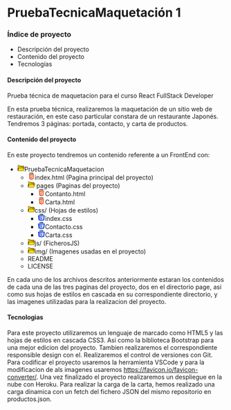 # PruebaTecnicaMaquetación 1
### Índice de proyecto
+ Descripción del proyecto
+ Contenido del proyecto
+ Tecnologías

#### Descripción del proyecto
Prueba técnica de maquetacion para el curso React FullStack Developer

En esta prueba técnica, realizaremos la maquetación de un sitio web de restauración, en este caso particular constara de un restaurante Japonés.
Tendremos 3 páginas: portada, contacto, y carta de productos.

#### Contenido del proyecto
En este proyecto tendremos un contenido referente a un FrontEnd con:
+ ![](https://github.com/gonzalouli/PruebaTecnicaMaquetacion/blob/main/img/favicon-16x16.png)PruebaTecnicaMaquetacion
  + ![](https://github.com/gonzalouli/PruebaTecnicaMaquetacion/blob/main/img/htmlicon.png)index.html (Pagina principal del proyecto)
  + ![](https://github.com/gonzalouli/PruebaTecnicaMaquetacion/blob/main/img/favicon-16x16.png) pages (Paginas del proyecto)
    + ![](https://github.com/gonzalouli/PruebaTecnicaMaquetacion/blob/main/img/htmlicon.png)Contanto.html
    + ![](https://github.com/gonzalouli/PruebaTecnicaMaquetacion/blob/main/img/htmlicon.png)Carta.html
  + ![](https://github.com/gonzalouli/PruebaTecnicaMaquetacion/blob/main/img/favicon-16x16.png)css/ (Hojas de estilos)
    + ![](https://github.com/gonzalouli/PruebaTecnicaMaquetacion/blob/main/img/cssicon.png)index.css
    + ![](https://github.com/gonzalouli/PruebaTecnicaMaquetacion/blob/main/img/cssicon.png)Contacto.css
    + ![](https://github.com/gonzalouli/PruebaTecnicaMaquetacion/blob/main/img/cssicon.png)Carta.css
  + ![](https://github.com/gonzalouli/PruebaTecnicaMaquetacion/blob/main/img/favicon-16x16.png)js/ (FicherosJS)
  + ![](https://github.com/gonzalouli/PruebaTecnicaMaquetacion/blob/main/img/favicon-16x16.png)img/ (Imagenes usadas en el proyecto)
  + README
  + LICENSE

En cada uno de los archivos descritos anteriormente estaran los contenidos de cada una de las tres paginas del proyecto, dos en el directorio page, asi como 
sus hojas de estilos en cascada en su correspondiente directorio, y las imagenes utilizadas para la realizacion del proyecto.

#### Tecnologias
Para este proyecto utilizaremos un lenguaje de marcado como HTML5 y las hojas de estilos en cascada CSS3. Asi como 
la biblioteca Bootstrap para una mejor edicion del proyecto. Tambien realizaremos el correspondiente responsible design con el.
Realizaremos el control de versiones con Git.
Para codificar el proyecto usaremos la herramienta VSCode y para la modificacion de als imagenes usaremos https://favicon.io/favicon-converter/.
Una vez finalizado el proyecto realizaremos un despliegue en la nube con Heroku.
Para realizar la carga de la carta, hemos realizado una carga dinamica con un fetch del fichero JSON del mismo repositorio en productos.json.




